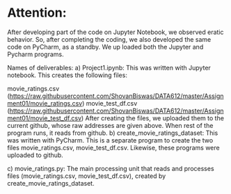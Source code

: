 # Attention:  
After developing part of the code on Jupyter Notebook, we observed eratic behavior. So, after completing the coding, we also developed the same code on PyCharm, as a standby. We up loaded both the Jupyter and Pycharm programs.

Names of deliverables:
a) Project1.ipynb: This was written with Jupyter notebook. This creates the following files:

movie_ratings.csv (https://raw.githubusercontent.com/ShovanBiswas/DATA612/master/Assignment01/movie_ratings.csv)
movie_test_df.csv (https://raw.githubusercontent.com/ShovanBiswas/DATA612/master/Assignment01/movie_test_df.csv)
After creating the files, we uploaded them to the current github, whose raw addresses are given above. When rest of the program runs, it reads from github.
b) create_movie_ratings_dataset: This was written with PyCharm. This is a separate program to create the two files movie_ratings.csv, movie_test_df.csv. Likewise, these programs were uploaded to github.

c) movie_ratings.py: The main processing unit that reads and processes files (movie_ratings.csv, movie_test_df.csv), created by create_movie_ratings_dataset.
